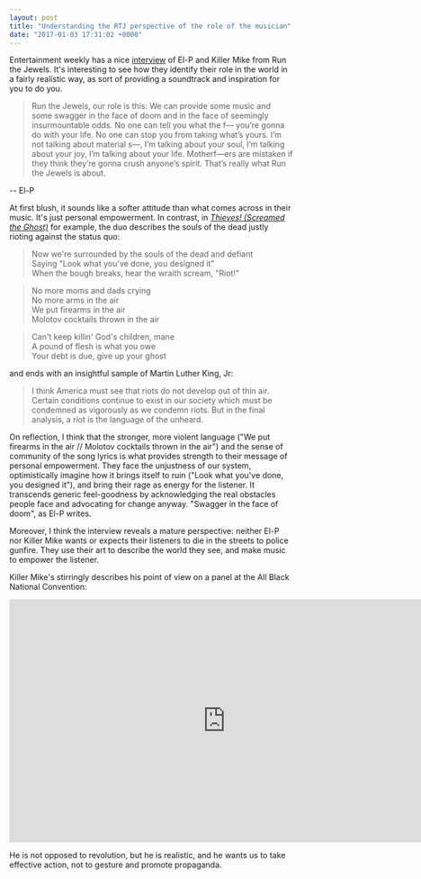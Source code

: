 ```yaml
---
layout: post
title: "Understanding the RTJ perspective of the role of the musician"
date: "2017-01-03 17:31:02 +0000"
---
```


Entertainment weekly has a nice [interview](http://ew.com/music/2017/01/03/run-the-jewels-3-trump/) of El-P and Killer Mike from Run the Jewels. It's interesting to see how they identify their role in the world in a fairly realistic way, as sort of providing a soundtrack and inspiration for you to do you.

>Run the Jewels, our role is this: We can provide some music and some swagger in the face of doom and in the face of seemingly insurmountable odds. No one can tell you what the f— you’re gonna do with your life. No one can stop you from taking what’s yours.  I’m not talking about material s—, I’m talking about your soul, I’m talking about your joy, I’m talking about your life. Motherf—ers are mistaken if they think they’re gonna crush anyone’s spirit. That’s really what Run the Jewels is about.

-- El-P

At first blush, it sounds like a softer attitude than what comes across in their music. It's just  personal empowerment. In contrast, in [*Thieves! (Screamed the Ghost)*](https://www.youtube.com/watch?v=KFKmG7A-pzA) for example, the duo describes the souls of the dead justly rioting against the status quo:

>Now we're surrounded by the souls of the dead and defiant  
>Saying "Look what you've done, you designed it"  
>When the bough breaks, hear the wraith scream, "Riot!"


>No more moms and dads crying  
>No more arms in the air  
>We put firearms in the air  
>Molotov cocktails thrown in the air

>Can't keep killin' God's children, mane  
>A pound of flesh is what you owe  
>Your debt is due, give up your ghost


and ends with an insightful sample of Martin Luther King, Jr:

>I think America must see that riots do not develop out of thin air. Certain conditions continue to exist in our society which must be condemned as vigorously as we condemn riots. But in the final analysis, a riot is the language of the unheard.

On reflection, I think that the stronger, more violent language ("We put firearms in the air //
Molotov cocktails thrown in the air") and the sense of community of the song lyrics is what provides strength to their message of personal empowerment. They face the unjustness of our system, optimistically imagine how it brings itself to ruin ("Look what you've done, you designed it"), and bring their rage as energy for the listener. It transcends generic feel-goodness by acknowledging the real obstacles people face and advocating for change anyway. "Swagger in the face of doom", as El-P writes.

Moreover, I think the interview reveals a mature perspective: neither El-P nor Killer Mike wants or expects their listeners to die in the streets to police gunfire. They use their art to describe the world they see, and make music to empower the listener.

Killer Mike's stirringly describes his point of view on a panel at the All Black National Convention:

<div class="videowrapper"><iframe width="768" height="432" src="https://www.youtube.com/embed/kM0wBiSGW-8" frameborder="0" allowfullscreen></iframe></div>

He is not opposed to revolution, but he is realistic, and he wants us to take effective action, not to gesture and promote propaganda.
